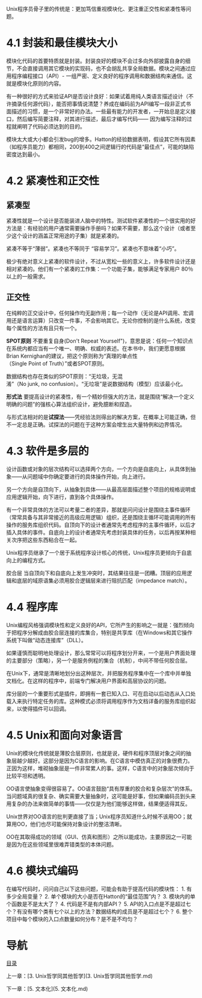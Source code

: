 
Unix程序员骨子里的传统是：更加笃信重视模块化、更注重正交性和紧凑性等问题。

# 4.1 封装和最佳模块大小

模块化代码的首要特质就是封装。封装良好的模块不会过多向外部披露自身的细节，不会直接调用其它模块的实现码，也不会胡乱共享全局数据。模块之间通过应用程序编程接口（API）- 一组严密、定义良好的程序调用和数据结构来通信。这就是模块化原则的内容。

有一种很好的方式来验证API是否设计良好：如果试着用纯人类语言描述设计（不许摘录任何源代码），能否把事情说清楚？养成在编码前为API编写一段非正式书面描述的习惯，是一个非常好的办法。一些最有能力的开发者，一开始总是定义接口，然后编写简要注释，对其进行描述，最后才编写代码—— 因为编写注释的过程就阐明了代码必须达到的目的。

模块太大或大小都会引发bug的增多。Hatton的经验数据表明，假设其它所有因素（如程序员能力）都相同，200到400之间逻辑行的代码是“最佳点”，可能的缺陷密度达到最小。

# 4.2 紧凑性和正交性  

## 紧凑型

紧凑性就是一个设计是否能装进人脑中的特性。测试软件紧凑性的一个很实用的好方法是：有经验的用户通常需要操作手册吗？如果不需要，那么这个设计（或者至少这个设计的涵盖正常用途的子集）就是紧凑的。

紧凑不等于“薄弱”。紧凑也不等同于 “容易学习”。紧凑也不意味着“小巧”。

极少有绝对意义上紧凑的软件设计，不过从宽松一些的意义上，许多软件设计还是相对紧凑的。他们有一个紧凑的工作集：一个功能子集，能够满足专家用户 80％以上的一般需求。

## 正交性

在纯粹的正交设计中，任何操作均无副作用；每一个动作（无论是API调用、宏调用还是语言运算）只改变一件事，不会影响其它。无论你控制的是什么系统，改变每个属性的方法有且只有一个。

**SPOT原则** 不要重复自身(Don't Repeat Yourself")，意思是说：任何一个知识点在系统内都应当有一个唯一、明确、权威的表述。在本书中，我们更愿意根据Brian Kernighan的建议，把这个原则称为“真理的单点性（Single Point of Truth）”或者SPOT原则。

数据结构也存在类似的SPOT原则：“无垃圾，无混淆”（No junk, no confusion）。“无垃圾”是说数据结构（模型）应该最小化。

**形式法** 要提高设计的紧凑性，有一个精妙但强大的方法，就是围绕“解决一个定义明确的问题”的强核心算法组织设计，避免臆断和捏造。

与形式法相对的是**试探法**——凭经验法则得出的解决方案，在概率上可能正确，但不一定总是正确。试探法的问题在于这种方案会增生出大量特例和边界情况。

# 4.3 软件是多层的

设计函数或对象的层次结构可以选择两个方向，一个方向是自底向上，从具体到抽象——从问题域中你确定要进行的具体操作开始，向上进行。

另一个方向是自顶向下，从抽象到具体——从最高层面描述整个项目的规格说明或应用逻辑开始，向下进行，直到各个具体操作。

有一个非常具体的方法可以考量二者的差异，那就是问问设计是围绕主事件循环（常常具备与其非常接近的高级应用逻辑）组织，还是围绕主循环可能调用的所有操作的服务库组织代码。自顶向下的设计者通常先考虑程序的主事件循环，以后才插入具体的事件。自底向上的设计者通常先考虑封装具体的任务，以后再按某种相关次序把这些东西粘合在一起。

Unix程序员继承了一个居于系统程序设计核心的传统，Unix程序员更倾向于自底向上的编程方式。

胶合层 当自顶向下和自底向上发生冲突时，其结果往往是一团糟。顶层的应用逻辑和底层的域原语集必须用胶合逻辑层来进行阻抗匹配（impedance match）。

# 4.4 程序库

Unix编程风格强调模块性和定义良好的API，它所产生的影响之一就是：强烈倾向于把程序分解成由胶合层连接的库集合，特别是共享库（在Windows和其它操作系统下叫做“动态连接库”（DLL）。

如果谨慎而聪明地处理设计，那么常常可以将程序划分开来，一个是用户界面处理的主要部分（策略），另一个是服务例程的集合（机制），中间不带任何胶合层。

在Unix下，通常是清晰地划分出这种层次，并把服务程序集中在一个库中并单独文档化。在这样的程序中，前端专门解决用户界面和高层协议的问题。

库分层的一个重要形式是插件，即拥有一套已知入口、可在启动以后动态从入口处载入来执行特定任务的库。这种模式必须将调用程序作为文档详备的服务库组织起来，以使得插件可以回调。

# 4.5 Unix和面向对象语言

Unix的模块化传统就是薄胶合层原则，也就是说，硬件和程序顶层对象之间的抽象层越少越好。这部分是因为C语言的影响。在C语言中模仿真正的对象很费力。正因为这样，堆砌抽象层是一件非常累人的事。这样，C语言中的对象层次倾向于比较平坦和透明。

OO语言使抽象变得很容易了。OO语言鼓励“具有厚重的胶合和复杂层次”的体系。当问题域真的很复杂、确实需要大量抽象时，这可能是好事，但如果编码员到头来用复杂的办法来做简单的事情——仅仅是为他们能够这样做，结果便适得其反。

Unix世界对OO语言的批判更直接了当；Unix程序员知道什么时候不该用OO；就算用OO，他们也尽可能保持对象设计的整洁清晰。

OO在其取得成功的领域（GUI、仿真和图形）之所以能成功，主要原因之一可能是因为在这些领域里很难弄错类型的本体问题。

# 4.6 模块式编码

在编写代码时，问问自己以下这些问题，可能会有助于提高代码的模块性：
1. 有多少全局变量？
2. 单个模块的大小是否在Hatton的“最佳范围”内？
3. 模块内的单个函数是不是太大了？
4. 代码是不是有内部API？
5. API的入口点是不是超过七个？有没有哪个类有七个以上的方法？数据结构的成员是不是超过七个？
6. 整个项目中每个模块的入口点数量如何分布？是不是不均匀？

# 导航

[目录](README.md)

上一章：[3. Unix哲学同其他哲学](3. Unix哲学同其他哲学.md)

下一章：[5. 文本化](5. 文本化.md)
